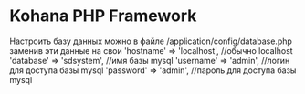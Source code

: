 # Kohana PHP Framework

Настроить базу данных можно в файле /application/config/database.php
заменив эти данные на свои
'hostname'   => 'localhost', //обычно localhost
'database'   => 'sdsystem', //имя базы mysql
'username'   => 'admin', //логин для доступа базы mysql 
'password'   => 'admin', //пароль для доступа базы mysql